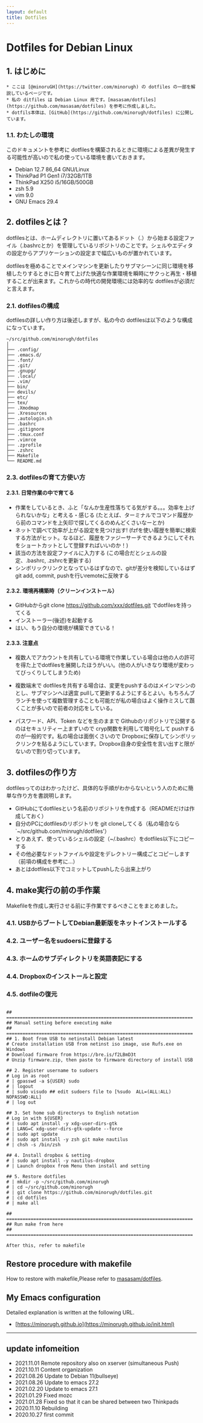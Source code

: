 ```yaml
---
layout: default
title: Dotfiles
---
```


# Dotfiles for Debian Linux

## 1. はじめに
```note
* ここは [@minoruGH](https://twitter.com/minorugh) の dotfiles の一部を解説しているページです。
* 私の ditfiles は Debian Linux 用です。[masasam/dotfiles](https://github.com/masasam/dotfiles) を参考に作成しました。
* dotfils本体は、[GitHub](https://github.com/minorugh/dotfiles) に公開しています。

```
### 1.1. わたしの環境
このドキュメントを参考に dotfilesを構築されるときに環境による差異が発生する可能性が高いので私の使っている環境を書いておきます。

* Debian 12.7  86_64 GNU/Linux
* ThinkPad P1 Gen1 i7/32GB/1TB
* ThinkPad X250 i5/16GB/500GB
* zsh 5.9
* vim 9.0
* GNU Emacs 29.4

## 2. dotfilesとは？
dotfilesとは、ホームディレクトリに置いてあるドット（.）から始まる設定ファイル（.bashrcとか）を管理しているリポジトリのことです。シェルやエディタの設定からアプリケーションの設定まで幅広いものが置かれています。

dotfilesを極めることでメインマシンを更新したりサブマシーンに同じ環境を移植したりするときに日々育て上げた快適な作業環境を瞬時にサクっと再生・移植することが出来ます。これからの時代の開発環境には効率的な dotfilesが必須だと言えます。

### 2.1. dotfilesの構成
dotfilesの詳しい作り方は後述しますが、私の今の dotfilesは以下のような構成になっています。

```codesession
~/src/github.com/minorugh/dotfiles
│
├── .config/
├── .emacs.d/
├── .font/
├── .git/
├── .gnupg/
├── .local/
├── .vim/
├── bin/
├── devils/
├── etc/
├── tex/
├── .Xmodmap
├── .Xresources
├── .autologin.sh
├── .bashrc
├── .gitignore
├── .tmux.conf
├── .vimrce
├── .zprofile
├── .zshrc
├── Makefile
└── README.md

```

### 2.3. dotfilesの育て方使い方
#### 2.3.1. 日常作業の中で育てる
* 作業をしているとき、ふと「なんか生産性落ちてる気がする。。。効率を上げられないかな」と考える・感じる (たとえば、ターミナルでコマンド履歴から前のコマンドを上矢印で探してくるのめんどくさいなーとか)
* ネットで調べて効率が上がる設定を見つけ出す! (fzfを使い履歴を簡単に検索する方法がヒット。なるほど、履歴をファジーサーチできるようにしてそれをショートカットとして登録すればいいのか！)
* 該当の方法を設定ファイルに入力する (この場合だとシェルの設定、.bashrc, .zshrcを更新する)
* シンボリックリンクとなっているはずなので、gitが差分を検知しているはず
git add, commit, pushを行いremoteに反映する

#### 2.3.2. 環境再構築時（クリーンインストール）
* GitHubからgit clone https://github.com/xxx/dotfiles.git でdotfilesを持ってくる
* インストーラー(後述)を起動する
* はい、もう自分の環境が構築できている！

#### 2.3.3. 注意点
* 複数人でアカウントを共有している環境で作業している場合は他の人の許可を得た上でdotfilesを展開したほうがいい。(他の人がいきなり環境が変わってびっくりしてしまうため)

* 複数端末で dotfilesを共有する場合は、変更をpushするのはメインマシンのとし、サブマシンへは適宜 pullして更新するようにするとよい。もちろんブランチを使って複数管理することも可能だが私の場合はよく操作ミスして躓くことが多いので前者の対応をしている。

* パスワード、API、Token などを生のままで Githubのリポジトリで公開するのはセキュリティー上まずいので cryp関数を利用して暗号化して pushするのが一般的です。私の場合は面倒くさいので Dropboxに保存してシンボリックリンクを貼るようにしています。Dropbox自身の安全性を言い出すと限がないので割り切っています。
 
## 3. dotfilesの作り方
dotfilesってのはわかったけど、具体的な手順がわからないという人のために簡単な作り方を書説明します。

* GitHubにてdotfilesという名前のリポジトリを作成する（READMEだけは作成しておく）
* 自分のPCにdotfilesのリポジトリを git cloneしてくる（私の場合なら `~/src/github.com/minrugh/dotfiles'）
* とりあえず、使っているシェルの設定（~/.bashrc）をdotfiles以下にコピーする
* その他必要なドットファイルや設定をデレクトリー構成ごとコピーします（前項の構成を参考に…）
* あとはdotfiles以下でコミットしてpushしたら出来上がり


## 4. make実行の前の手作業
Makefileを作成し実行させる前に手作業でするべきことをまとめました。

### 4.1. USBからブートしてDebian最新版をネットインストールする

### 4.2. ユーザー名をsudoersに登録する

### 4.3. ホームのサブディレクトリを英語表記にする

### 4.4. Dropboxのインストールと設定

### 4.5. dotfileの復元


```

## =====================================================================
## Manual setting before executing make
## =====================================================================
## 1. Boot from USB to netinstall Debian latest
# Create installation USB from netinst iso image, use Rufs.exe on Windows
# Download firmware from https://bre.is/f2LBmD3t
# Unzip firmware.zip, then paste to firmware directory of install USB

## 2. Register username to sudoers
# Log in as root
# | gpasswd -a ${USER} sudo
# | logout
# | sudo visudo ## edit sudoers file to [%sudo  ALL=(ALL:ALL) NOPASSWD:ALL]
# | log out

## 3. Set home sub directorys to English notation
# Log in with ${USER}
# | sudo apt install -y xdg-user-dirs-gtk
# | LANG=C xdg-user-dirs-gtk-update --force
# | sudo apt update
# | sudo apt install -y zsh git make nautilus
# | chsh -s /bin/zsh

## 4. Install dropbox & setting
# | sudo apt install -y nautilus-dropbox
# | Launch dropbox from Menu then install and setting

## 5. Restore dotfiles
# | mkdir -p ~/src/github.com/minorugh
# | cd ~/src/github.com/minorugh
# | git clone https://github.com/minorugh/dotfiles.git
# | cd dotfiles
# | make all

## =====================================================================
## Run make from here
## =====================================================================

After this, refer to makefile
```

## Restore procedure with makefile
How to restore with makefile,Please refer to 
[masasam/dotfiles](https://github.com/masasam/dotfiles). 

## My Emacs configuration 
Detailed explanation is written at the following URL.

* [https://minorugh.github.io](https://minorugh.github.io/init.html) 

----

## update infomeition
* 2021.11.01 Remote repository also on xserver (simultaneous Push)
* 2021.10.11 Content organization
* 2021.08.26 Update to Debian 11(bullseye)
* 2021.08.26 Update to emacs 27.2
* 2021.02.20 Update to emacs 27.1
* 2021.01.29 Fixed mozc
* 2021.01.28 Fixed so that it can be shared between two Thinkpads
* 2020.11.10 Rebuilding
* 2020.10.27 first commit
